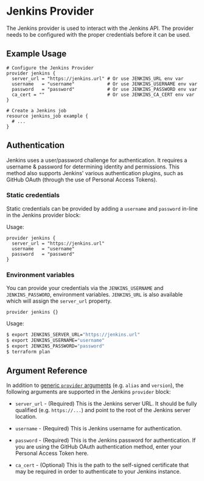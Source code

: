 # Jenkins Provider

The Jenkins provider is used to interact with the Jenkins API. The provider needs to be configured with the proper credentials before it can be used.

## Example Usage

```hcl
# Configure the Jenkins Provider
provider jenkins {
  server_url = "https://jenkins.url" # Or use JENKINS_URL env var
  username   = "username"            # Or use JENKINS_USERNAME env var
  password   = "password"            # Or use JENKINS_PASSWORD env var
  ca_cert = ""                       # Or use JENKINS_CA_CERT env var
}

# Create a Jenkins job
resource jenkins_job example {
  # ...
}
```

## Authentication

Jenkins uses a user/password challenge for authentication. It requires a username & password for determining identity and permissions. This method also supports Jenkins' various authentication plugins, such as GitHub OAuth (through the use of Personal Access Tokens).

### Static credentials ###

Static credentials can be provided by adding a `username` and `password` in-line in the Jenkins provider block:

Usage:

```hcl
provider jenkins {
  server_url = "https://jenkins.url"
  username   = "username"
  password   = "password"
}
```

### Environment variables

You can provide your credentials via the `JENKINS_USERNAME` and `JENKINS_PASSWORD`, environment variables. `JENKINS_URL` is also available which will assign the `server_url` property.

```hcl
provider jenkins {}
```

Usage:

```sh
$ export JENKINS_SERVER_URL="https://jenkins.url"
$ export JENKINS_USERNAME="username"
$ export JENKINS_PASSWORD="password"
$ terraform plan
```

## Argument Reference

In addition to [generic `provider` arguments](https://www.terraform.io/docs/configuration/providers.html) (e.g. `alias` and `version`), the following arguments are supported in the Jenkins `provider` block:

* `server_url` - (Required) This is the Jenkins server URL. It should be fully qualified (e.g. `https://...`) and point to the root of the Jenkins server location.

* `username` - (Required) This is Jenkins username for authentication.

* `password` - (Required) This is the Jenkins password for authentication. If you are using the GitHub OAuth authentication method, enter your Personal Access Token here.

* `ca_cert` - (Optional) This is the path to the self-signed certificate that may be required in order to authenticate to your Jenkins instance.
